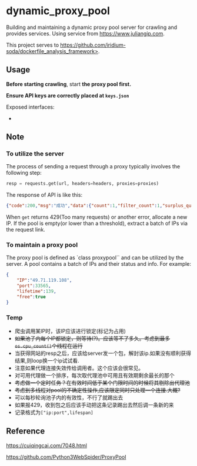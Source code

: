 # dynamic_proxy_pool

Building and maintaining a dynamic proxy pool server for crawling and provides services. Using service from <https://www.juliangip.com>.

This project serves to https://github.com/iridium-soda/dockerfile_analysis_framework>.

## Usage

**Before starting crawling**, start **the proxy pool first.**

**Ensure API keys are correctly placed at `keys.json`**

Exposed interfaces:

-

## Note

### To utilize the server

The process of sending a request through a proxy typically involves the following step:

```python
resp = requests.get(url, headers=headers, proxies=proxies)
```

The response of API is like this:

```json
{"code":200,"msg":"成功","data":{"count":1,"filter_count":1,"surplus_quantity":1000,"proxy_list":["49.71.119.108:33565,139"]}}
```

When `get` returns 429(Too many requests) or another error, allocate a new IP. If the pool is empty(or lower than a threshold), extract a batch of IPs via the request link.

### To maintain a proxy pool

The proxy pool is defined as `class proxypool`` and can be utilized by the server. A pool contains a batch of IPs and their status and info. For example:

```json
{
    "IP":"49.71.119.108",
    "port":33565,
    "lifetime":139,
    "free":true
}
```

### Temp

- 爬虫调用某IP时，该IP应该进行锁定(标记为占用)
- ~~如果池子内每个IP都锁定，则等待(?)。应该等不了多久。考虑到最多`os.cpu_count()`个线程在运行~~
- 当获得网站的resp之后，应该给server发一个包，解封该ip.如果没有顺利获得结果,则loop换一个ip试试看.
- 注意如果代理连接失效传给调用者。这个应该会很常见。
- 对可用代理做一个排序，每次取代理池中可用且有效期剩余最长的那个
- ~~考虑做一个定时任务？在有效时间低于某个门限时间的时候将其剔除出代理池~~
- ~~考虑到多线程对pool的不确定性操作,应该限定同时只处理一个连接.大概?~~
- 可以每秒轮询池子内的有效性，不行了就踢出去
- 如果报429，收到包之后应该手动把这条记录踢出去然后调一条新的来
- 记录格式为`["ip:port",lifespan]`


## Reference

<https://cuiqingcai.com/7048.html>

<https://github.com/Python3WebSpider/ProxyPool>